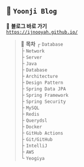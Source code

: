 ## 🧡 `Yoonji Blog`
📎 **블로그 바로 가기**  
[`https://ijnooyah.github.io/`](https://ijnooyah.github.io/)

> 🎀 **목차**
┌ `Database`  
├ `Network`  
├ `Server`  
├ `Java`  
├ `Database`  
├ `Architecture`  
├ `Design Pattern`  
├ `Spring Data JPA`  
├ `Spring Framework`  
├ `Spring Security`  
├ `MySQL`  
├ `Redis`  
├ `Querydsl`  
├ `Docker`  
├ `GitHub Actions`  
├ `Git/GitHub`  
├ `IntelliJ`  
├ `AWS`  
└ `Yeogiya`  
